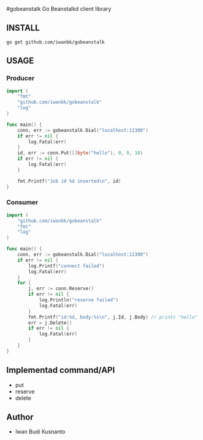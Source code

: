 #gobeanstalk
Go Beanstalkd client library

## INSTALL
	go get github.com/iwanbk/gobeanstalk


## USAGE

### Producer
```go
import (
	"fmt"
	"github.com/iwanbk/gobeanstalk"
	"log"
)

func main() {
    conn, err := gobeanstalk.Dial("localhost:11300")
	if err != nil {
		log.Fatal(err)
	}
	id, err := conn.Put([]byte("hello"), 0, 0, 10)
	if err != nil {
		log.Fatal(err)
	}

	fmt.Printf("Job id %d inserted\n", id)
}
```

### Consumer
```go
import (
	"github.com/iwanbk/gobeanstalk"
	"fmt"
	"log"
)

func main() {
	conn, err := gobeanstalk.Dial("localhost:11300")
	if err != nil {
		log.Printf("connect failed")
		log.Fatal(err)
	}
    for {
        j, err := conn.Reserve()
		if err != nil {
			log.Println("reserve failed")
			log.Fatal(err)
		}
		fmt.Printf("id:%d, body:%s\n", j.Id, j.Body) // prints "hello"
		err = j.Delete()
		if err != nil {
			log.Fatal(err)
		}
    }
}
```

## Implementad command/API

* put
* reserve
* delete

## Author

* Iwan Budi Kusnanto
